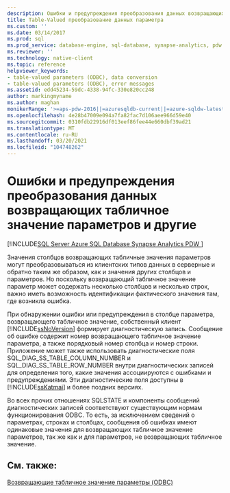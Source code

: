 ```yaml
---
description: Ошибки и предупреждения преобразования данных возвращающих табличное значение параметров и другие
title: Table-Valued преобразование данных параметра
ms.custom: ''
ms.date: 03/14/2017
ms.prod: sql
ms.prod_service: database-engine, sql-database, synapse-analytics, pdw
ms.reviewer: ''
ms.technology: native-client
ms.topic: reference
helpviewer_keywords:
- table-valued parameters (ODBC), data conversion
- table-valued parameters (ODBC), error messages
ms.assetid: edd45234-59dc-4338-94fc-330e820cc248
author: markingmyname
ms.author: maghan
monikerRange: '>=aps-pdw-2016||=azuresqldb-current||=azure-sqldw-latest||>=sql-server-2016||>=sql-server-linux-2017||=azuresqldb-mi-current'
ms.openlocfilehash: 4e28b47009e094a7fa82fac7d106aee966d59e40
ms.sourcegitcommit: 0310fdb22916df013eef86fee44e660dbf39ad21
ms.translationtype: MT
ms.contentlocale: ru-RU
ms.lasthandoff: 03/20/2021
ms.locfileid: "104748262"
---
```

# <a name="table-valued-parameter-data-conversion-and-other-errors-and-warnings"></a>Ошибки и предупреждения преобразования данных возвращающих табличное значение параметров и другие
[!INCLUDE[SQL Server Azure SQL Database Synapse Analytics PDW ](../../includes/applies-to-version/sql-asdb-asdbmi-asa-pdw.md)]

  Значения столбцов возвращающих табличные значения параметров могут преобразовываться из клиентских типов данных в серверные и обратно таким же образом, как и значения других столбцов и параметров. Но поскольку возвращающий табличное значение параметр может содержать несколько столбцов и несколько строк, важно иметь возможность идентификации фактического значения там, где возникла ошибка.  
  
 При обнаружении ошибки или предупреждения в столбце параметра, возвращающего табличное значение, собственный клиент [!INCLUDE[ssNoVersion](../../includes/ssnoversion-md.md)] формирует диагностическую запись. Сообщение об ошибке содержит номер возвращающего табличное значение параметра, а также порядковый номер столбца и номер строки. Приложение может также использовать диагностические поля SQL_DIAG_SS_TABLE_COLUMN_NUMBER и SQL_DIAG_SS_TABLE_ROW_NUMBER внутри диагностических записей для определения того, какие значения ассоциируются с ошибками и предупреждениями. Эти диагностические поля доступны в [!INCLUDE[ssKatmai](../../includes/sskatmai-md.md)] и более поздних версиях.  
  
 Во всех прочих отношениях SQLSTATE и компоненты сообщений диагностических записей соответствуют существующим нормам функционирования ODBC. То есть, за исключением сведений о параметрах, строках и столбцах, сообщения об ошибках имеют одинаковые значения для возвращающих табличное значение параметров, так же как и для параметров, не возвращающих табличное значение.  
  
## <a name="see-also"></a>См. также:  
 [Возвращающие табличное значение параметры &#40;ODBC&#41;](../../relational-databases/native-client-odbc-table-valued-parameters/table-valued-parameters-odbc.md)  
  
  
